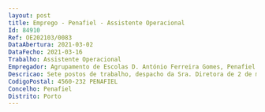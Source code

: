 ```yaml
--- 
layout: post
title: Emprego - Penafiel - Assistente Operacional
Id: 84910
Ref: OE202103/0083
DataAbertura: 2021-03-02
DataFecho: 2021-03-16
Trabalho: Assistente Operacional
Empregador: Agrupamento de Escolas D. António Ferreira Gomes, Penafiel (Escola Básica D. António Ferreira Gomes, Milhundos, Penafiel - Sede)
Descricao: Sete postos de trabalho, despacho da Sra. Diretora de 2 de março de 2021.
CodigoPostal: 4560-232 PENAFIEL
Concelho: Penafiel
Distrito: Porto
--- 
```

